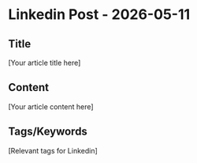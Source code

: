 # Linkedin Post - 2026-05-11

## Title
[Your article title here]

## Content
[Your article content here]

## Tags/Keywords
[Relevant tags for Linkedin]
